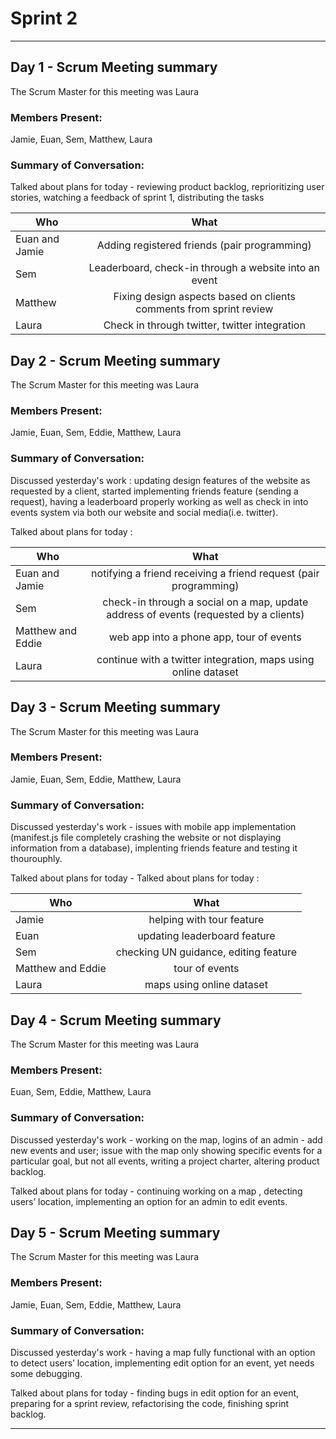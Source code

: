 # Sprint 2

---

## Day 1 - Scrum Meeting summary
The Scrum Master for this meeting was Laura

### Members Present:
Jamie, Euan, Sem, Matthew, Laura

### Summary of Conversation:

Talked about plans for today - reviewing product backlog, reprioritizing user stories, watching a feedback of sprint 1, distributing the tasks

| Who        | What           |
| ------------- |:-------------:|
| Euan and Jamie  | Adding registered friends (pair programming)  | 
| Sem      | Leaderboard, check-in through a website  into an event|
| Matthew | Fixing design aspects based on clients comments from sprint review |
| Laura | Check in through twitter, twitter integration|



## Day 2 - Scrum Meeting summary
The Scrum Master for this meeting was Laura

### Members Present:
Jamie, Euan, Sem, Eddie, Matthew, Laura

### Summary of Conversation:
Discussed yesterday's work : updating design features of the website as requested by a client, started implementing friends feature (sending a request), having a leaderboard properly working as well as check in into events system via both our website and social media(i.e. twitter).

Talked about plans for today :

| Who        | What           |
| ------------- |:-------------:|
| Euan and Jamie  | notifying a friend receiving a friend request (pair programming)  | 
| Sem      |check-in through a social on a map, update address of events (requested by a clients)|
| Matthew and Eddie | web app into a phone app, tour of events |
| Laura | continue with a twitter integration, maps using online dataset|

## Day 3 - Scrum Meeting summary
The Scrum Master for this meeting was Laura

### Members Present:
Jamie, Euan, Sem, Eddie, Matthew, Laura

### Summary of Conversation:
Discussed yesterday's work - issues with mobile app implementation (manifest.js file completely crashing the website or not displaying information from a database), implenting friends feature and testing it thourouphly.

Talked about plans for today - Talked about plans for today :

| Who        | What           |
| ------------- |:-------------:|
| Jamie  | helping with tour feature| 
| Euan  | updating leaderboard feature| 
| Sem      |checking UN guidance, editing feature |
| Matthew and Eddie |tour of events |
| Laura | maps using online dataset|


## Day 4 - Scrum Meeting summary
The Scrum Master for this meeting was Laura

### Members Present:
Euan, Sem, Eddie, Matthew, Laura

### Summary of Conversation:
Discussed yesterday's work - working on the map, logins of an admin - add new events and user; issue with the map only showing specific events for a particular goal, but not all events, writing a project charter, altering product backlog.

Talked about plans for today - continuing working on a map , detecting users’ location, implementing an option for an admin to edit events.

## Day 5 - Scrum Meeting summary
The Scrum Master for this meeting was Laura

### Members Present:
Jamie, Euan, Sem, Eddie, Matthew, Laura

### Summary of Conversation:
Discussed yesterday's work - having a map fully functional with an option to detect users’ location, implementing edit option for an event, yet needs some debugging.

Talked about plans for today - finding bugs in edit option for an event, preparing for a sprint review, refactorising the code, finishing sprint backlog.




---

